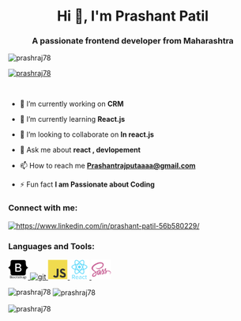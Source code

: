 <h1 align="center">Hi 👋, I'm Prashant Patil</h1>
<h3 align="center">A passionate frontend developer from Maharashtra</h3>

<p align="left"> <img src="https://komarev.com/ghpvc/?username=prashraj78&label=Profile%20views&color=0e75b6&style=flat" alt="prashraj78" /> </p>

<p align="left"> <a href="https://github.com/ryo-ma/github-profile-trophy"><img src="https://github-profile-trophy.vercel.app/?username=prashraj78" alt="prashraj78" /></a> </p>

<p align="left"> <a href="https://twitter.com/" target="blank"><img src="https://img.shields.io/twitter/follow/?logo=twitter&style=for-the-badge" alt="" /></a> </p>

- 🔭 I’m currently working on **CRM**

- 🌱 I’m currently learning **React.js**

- 👯 I’m looking to collaborate on **In react.js**

- 💬 Ask me about **react , devlopement**

- 📫 How to reach me **Prashantrajputaaaa@gmail.com**

- ⚡ Fun fact **I am Passionate about Coding**

<h3 align="left">Connect with me:</h3>
<p align="left">
<a href="https://linkedin.com/in/https://www.linkedin.com/in/prashant-patil-56b580229/" target="blank"><img align="center" src="https://raw.githubusercontent.com/rahuldkjain/github-profile-readme-generator/master/src/images/icons/Social/linked-in-alt.svg" alt="https://www.linkedin.com/in/prashant-patil-56b580229/" height="30" width="40" /></a>
</p>

<h3 align="left">Languages and Tools:</h3>
<p align="left"> <a href="https://getbootstrap.com" target="_blank" rel="noreferrer"> <img src="https://raw.githubusercontent.com/devicons/devicon/master/icons/bootstrap/bootstrap-plain-wordmark.svg" alt="bootstrap" width="40" height="40"/> </a> <a href="https://git-scm.com/" target="_blank" rel="noreferrer"> <img src="https://www.vectorlogo.zone/logos/git-scm/git-scm-icon.svg" alt="git" width="40" height="40"/> </a> <a href="https://developer.mozilla.org/en-US/docs/Web/JavaScript" target="_blank" rel="noreferrer"> <img src="https://raw.githubusercontent.com/devicons/devicon/master/icons/javascript/javascript-original.svg" alt="javascript" width="40" height="40"/> </a> <a href="https://reactjs.org/" target="_blank" rel="noreferrer"> <img src="https://raw.githubusercontent.com/devicons/devicon/master/icons/react/react-original-wordmark.svg" alt="react" width="40" height="40"/> </a> <a href="https://sass-lang.com" target="_blank" rel="noreferrer"> <img src="https://raw.githubusercontent.com/devicons/devicon/master/icons/sass/sass-original.svg" alt="sass" width="40" height="40"/> </a> </p>

<p><img align="left" src="https://github-readme-stats.vercel.app/api/top-langs?username=prashraj78&show_icons=true&locale=en&layout=compact" alt="prashraj78" /></p>

<p>&nbsp;<img align="center" src="https://github-readme-stats.vercel.app/api?username=prashraj78&show_icons=true&locale=en" alt="prashraj78" /></p>

<p><img align="center" src="https://github-readme-streak-stats.herokuapp.com/?user=prashraj78&" alt="prashraj78" /></p>
